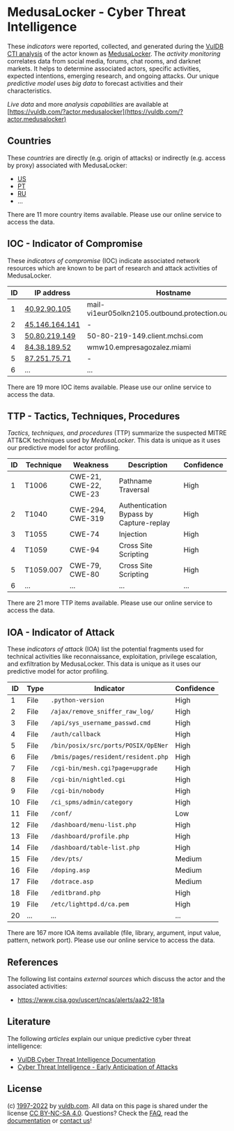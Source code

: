 # MedusaLocker - Cyber Threat Intelligence

These _indicators_ were reported, collected, and generated during the [VulDB CTI analysis](https://vuldb.com/?kb.cti) of the actor known as [MedusaLocker](https://vuldb.com/?actor.medusalocker). The _activity monitoring_ correlates data from social media, forums, chat rooms, and darknet markets. It helps to determine associated actors, specific activities, expected intentions, emerging research, and ongoing attacks. Our unique _predictive model_ uses _big data_ to forecast activities and their characteristics.

_Live data_ and more _analysis capabilities_ are available at [https://vuldb.com/?actor.medusalocker](https://vuldb.com/?actor.medusalocker)

## Countries

These _countries_ are directly (e.g. origin of attacks) or indirectly (e.g. access by proxy) associated with MedusaLocker:

* [US](https://vuldb.com/?country.us)
* [PT](https://vuldb.com/?country.pt)
* [RU](https://vuldb.com/?country.ru)
* ...

There are 11 more country items available. Please use our online service to access the data.

## IOC - Indicator of Compromise

These _indicators of compromise_ (IOC) indicate associated network resources which are known to be part of research and attack activities of MedusaLocker.

ID | IP address | Hostname | Campaign | Confidence
-- | ---------- | -------- | -------- | ----------
1 | [40.92.90.105](https://vuldb.com/?ip.40.92.90.105) | mail-vi1eur05olkn2105.outbound.protection.outlook.com | - | High
2 | [45.146.164.141](https://vuldb.com/?ip.45.146.164.141) | - | - | High
3 | [50.80.219.149](https://vuldb.com/?ip.50.80.219.149) | 50-80-219-149.client.mchsi.com | - | High
4 | [84.38.189.52](https://vuldb.com/?ip.84.38.189.52) | wmw10.empresagozalez.miami | - | High
5 | [87.251.75.71](https://vuldb.com/?ip.87.251.75.71) | - | - | High
6 | ... | ... | ... | ...

There are 19 more IOC items available. Please use our online service to access the data.

## TTP - Tactics, Techniques, Procedures

_Tactics, techniques, and procedures_ (TTP) summarize the suspected MITRE ATT&CK techniques used by _MedusaLocker_. This data is unique as it uses our predictive model for actor profiling.

ID | Technique | Weakness | Description | Confidence
-- | --------- | -------- | ----------- | ----------
1 | T1006 | CWE-21, CWE-22, CWE-23 | Pathname Traversal | High
2 | T1040 | CWE-294, CWE-319 | Authentication Bypass by Capture-replay | High
3 | T1055 | CWE-74 | Injection | High
4 | T1059 | CWE-94 | Cross Site Scripting | High
5 | T1059.007 | CWE-79, CWE-80 | Cross Site Scripting | High
6 | ... | ... | ... | ...

There are 21 more TTP items available. Please use our online service to access the data.

## IOA - Indicator of Attack

These _indicators of attack_ (IOA) list the potential fragments used for technical activities like reconnaissance, exploitation, privilege escalation, and exfiltration by MedusaLocker. This data is unique as it uses our predictive model for actor profiling.

ID | Type | Indicator | Confidence
-- | ---- | --------- | ----------
1 | File | `.python-version` | High
2 | File | `/ajax/remove_sniffer_raw_log/` | High
3 | File | `/api/sys_username_passwd.cmd` | High
4 | File | `/auth/callback` | High
5 | File | `/bin/posix/src/ports/POSIX/OpENer` | High
6 | File | `/bmis/pages/resident/resident.php` | High
7 | File | `/cgi-bin/mesh.cgi?page=upgrade` | High
8 | File | `/cgi-bin/nightled.cgi` | High
9 | File | `/cgi-bin/nobody` | High
10 | File | `/ci_spms/admin/category` | High
11 | File | `/conf/` | Low
12 | File | `/dashboard/menu-list.php` | High
13 | File | `/dashboard/profile.php` | High
14 | File | `/dashboard/table-list.php` | High
15 | File | `/dev/pts/` | Medium
16 | File | `/doping.asp` | Medium
17 | File | `/dotrace.asp` | Medium
18 | File | `/editbrand.php` | High
19 | File | `/etc/lighttpd.d/ca.pem` | High
20 | ... | ... | ...

There are 167 more IOA items available (file, library, argument, input value, pattern, network port). Please use our online service to access the data.

## References

The following list contains _external sources_ which discuss the actor and the associated activities:

* https://www.cisa.gov/uscert/ncas/alerts/aa22-181a

## Literature

The following _articles_ explain our unique predictive cyber threat intelligence:

* [VulDB Cyber Threat Intelligence Documentation](https://vuldb.com/?kb.cti)
* [Cyber Threat Intelligence - Early Anticipation of Attacks](https://www.scip.ch/en/?labs.20201022)

## License

(c) [1997-2022](https://vuldb.com/?kb.changelog) by [vuldb.com](https://vuldb.com/?kb.about). All data on this page is shared under the license [CC BY-NC-SA 4.0](https://creativecommons.org/licenses/by-nc-sa/4.0/). Questions? Check the [FAQ](https://vuldb.com/?kb.faq), read the [documentation](https://vuldb.com/?kb) or [contact us](https://vuldb.com/?contact)!
